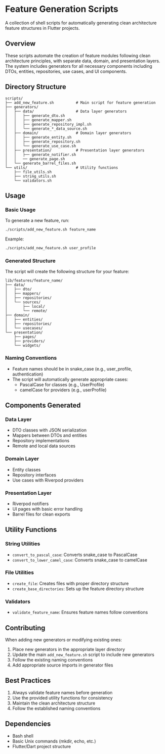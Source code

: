 # Feature Generation Scripts

A collection of shell scripts for automatically generating clean architecture feature structures in Flutter projects.

## Overview

These scripts automate the creation of feature modules following clean architecture principles, with separate data, domain, and presentation layers. The system includes generators for all necessary components including DTOs, entities, repositories, use cases, and UI components.

## Directory Structure

```
scripts/
├── add_new_feature.sh          # Main script for feature generation
├── generators/
│   ├── data/                   # Data layer generators
│   │   ├── generate_dto.sh
│   │   ├── generate_mapper.sh
│   │   ├── generate_repository_impl.sh
│   │   └── generate_*_data_source.sh
│   ├── domain/                 # Domain layer generators
│   │   ├── generate_entity.sh
│   │   ├── generate_repository.sh
│   │   └── generate_use_case.sh
│   ├── presentation/           # Presentation layer generators
│   │   ├── generate_notifier.sh
│   │   ── generate_page.sh
│   └── generate_barrel_files.sh
└── utils/                      # Utility functions
    ├── file_utils.sh
    ├── string_utils.sh
    └── validators.sh
```

## Usage

### Basic Usage

To generate a new feature, run:

```bash
./scripts/add_new_feature.sh feature_name
```

Example:

```bash
./scripts/add_new_feature.sh user_profile
```

### Generated Structure

The script will create the following structure for your feature:

```
lib/features/feature_name/
├── data/
│   ├── dto/
│   ├── mappers/
│   ├── repositories/
│   └── sources/
│       ├── local/
│       └── remote/
├── domain/
│   ├── entities/
│   ├── repositories/
│   └── usecases/
└── presentation/
    ├── pages/
    ├── providers/
    └── widgets/
```

### Naming Conventions

- Feature names should be in snake_case (e.g., user_profile, authentication)
- The script will automatically generate appropriate cases:
  - PascalCase for classes (e.g., UserProfile)
  - camelCase for providers (e.g., userProfile)

## Components Generated

### Data Layer

- DTO classes with JSON serialization
- Mappers between DTOs and entities
- Repository implementations
- Remote and local data sources

### Domain Layer

- Entity classes
- Repository interfaces
- Use cases with Riverpod providers

### Presentation Layer

- Riverpod notifiers
- UI pages with basic error handling
- Barrel files for clean exports

## Utility Functions

### String Utilities

- `convert_to_pascal_case`: Converts snake_case to PascalCase
- `convert_to_lower_camel_case`: Converts snake_case to camelCase

### File Utilities

- `create_file`: Creates files with proper directory structure
- `create_base_directories`: Sets up the feature directory structure

### Validators

- `validate_feature_name`: Ensures feature names follow conventions

## Contributing

When adding new generators or modifying existing ones:

1. Place new generators in the appropriate layer directory
2. Update the main `add_new_feature.sh` script to include new generators
3. Follow the existing naming conventions
4. Add appropriate source imports in generator files

## Best Practices

1. Always validate feature names before generation
2. Use the provided utility functions for consistency
3. Maintain the clean architecture structure
4. Follow the established naming conventions

## Dependencies

- Bash shell
- Basic Unix commands (mkdir, echo, etc.)
- Flutter/Dart project structure

